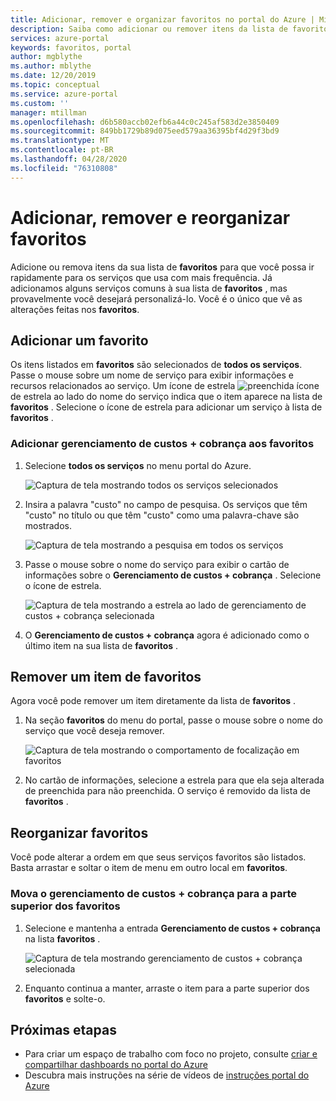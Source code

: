 ```yaml
---
title: Adicionar, remover e organizar favoritos no portal do Azure | Microsoft Docs
description: Saiba como adicionar ou remover itens da lista de favoritos e reorganizar a ordem dos itens
services: azure-portal
keywords: favoritos, portal
author: mgblythe
ms.author: mblythe
ms.date: 12/20/2019
ms.topic: conceptual
ms.service: azure-portal
ms.custom: ''
manager: mtillman
ms.openlocfilehash: d6b580accb02efb6a44c0c245af583d2e3850409
ms.sourcegitcommit: 849bb1729b89d075eed579aa36395bf4d29f3bd9
ms.translationtype: MT
ms.contentlocale: pt-BR
ms.lasthandoff: 04/28/2020
ms.locfileid: "76310808"
---
```

# <a name="add-remove-and-rearrange-favorites"></a>Adicionar, remover e reorganizar favoritos

Adicione ou remova itens da sua lista de **favoritos** para que você possa ir rapidamente para os serviços que usa com mais frequência. Já adicionamos alguns serviços comuns à sua lista de **favoritos** , mas provavelmente você desejará personalizá-lo. Você é o único que vê as alterações feitas nos **favoritos**.

## <a name="add-a-favorite"></a>Adicionar um favorito

Os itens listados em **favoritos** são selecionados de **todos os serviços**. Passe o mouse sobre um nome de serviço para exibir informações e recursos relacionados ao serviço. Um ícone de estrela ![preenchida ícone](./media/azure-portal-add-remove-sort-favorites/azure-portal-favorites-graystar.png) de estrela ao lado do nome do serviço indica que o item aparece na lista de **favoritos** . Selecione o ícone de estrela para adicionar um serviço à lista de **favoritos** .

### <a name="add-cost-management--billing-to-favorites"></a>Adicionar gerenciamento de custos + cobrança aos favoritos

1. Selecione **todos os serviços** no menu portal do Azure.

    ![Captura de tela mostrando todos os serviços selecionados](./media/azure-portal-add-remove-sort-favorites/azure-portal-favorites-new-all-services.png)

1. Insira a palavra "custo" no campo de pesquisa. Os serviços que têm "custo" no título ou que têm "custo" como uma palavra-chave são mostrados.

   ![Captura de tela mostrando a pesquisa em todos os serviços](./media/azure-portal-add-remove-sort-favorites/azure-portal-favorites-find-service.png)

1. Passe o mouse sobre o nome do serviço para exibir o cartão de informações sobre o **Gerenciamento de custos + cobrança** . Selecione o ícone de estrela.

   ![Captura de tela mostrando a estrela ao lado de gerenciamento de custos + cobrança selecionada](./media/azure-portal-add-remove-sort-favorites/azure-portal-favorites-add.png)

1. O **Gerenciamento de custos + cobrança** agora é adicionado como o último item na sua lista de **favoritos** .

## <a name="remove-an-item-from-favorites"></a>Remover um item de favoritos

Agora você pode remover um item diretamente da lista de **favoritos** .

1. Na seção **favoritos** do menu do portal, passe o mouse sobre o nome do serviço que você deseja remover.

   ![Captura de tela mostrando o comportamento de focalização em favoritos](./media/azure-portal-add-remove-sort-favorites/azure-portal-favorites-remove.png)

2. No cartão de informações, selecione a estrela para que ela seja alterada de preenchida para não preenchida. O serviço é removido da lista de **favoritos** .

## <a name="rearrange-favorites"></a>Reorganizar favoritos

Você pode alterar a ordem em que seus serviços favoritos são listados. Basta arrastar e soltar o item de menu em outro local em **favoritos**.

### <a name="move-cost-management--billing-to-the-top-of-favorites"></a>Mova o gerenciamento de custos + cobrança para a parte superior dos favoritos

1. Selecione e mantenha a entrada **Gerenciamento de custos + cobrança** na lista **favoritos** .

   ![Captura de tela mostrando gerenciamento de custos + cobrança selecionada](./media/azure-portal-add-remove-sort-favorites/azure-portal-favorites-sort.png)

1. Enquanto continua a manter, arraste o item para a parte superior dos **favoritos** e solte-o.

## <a name="next-steps"></a>Próximas etapas

* Para criar um espaço de trabalho com foco no projeto, consulte [criar e compartilhar dashboards no portal do Azure](../azure-portal/azure-portal-dashboards.md)
* Descubra mais instruções na série de vídeos de [instruções portal do Azure](https://www.youtube.com/playlist?list=PLLasX02E8BPBKgXP4oflOL29TtqTzwhxR)